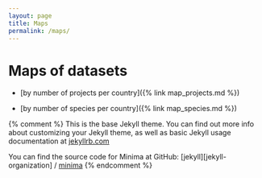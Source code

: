 ```yaml
---
layout: page
title: Maps
permalink: /maps/
---
```

# Maps of datasets 

* [by number of projects per country]({% link map_projects.md %})

* [by number of species per country]({% link map_species.md %})

{% comment %}
This is the base Jekyll theme. You can find out more info about customizing your Jekyll theme, as well as basic Jekyll usage documentation at [jekyllrb.com](https://jekyllrb.com/)

You can find the source code for Minima at GitHub:
[jekyll][jekyll-organization] /
[minima](https://github.com/jekyll/minima)
{% endcomment %}


